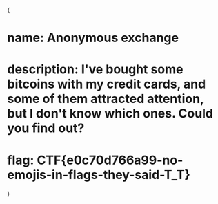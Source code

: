 {

# name: Anonymous exchange
# description: I've bought some bitcoins with my credit cards, and some of them attracted attention, but I don't know which ones. Could you find out?




# flag: CTF{e0c70d766a99-no-emojis-in-flags-they-said-T_T}














}
